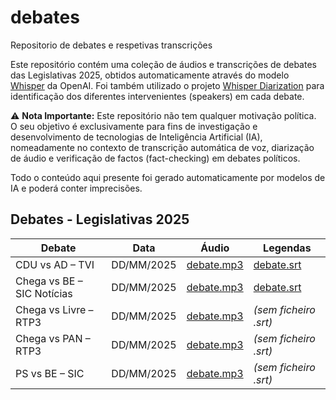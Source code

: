 # debates

Repositorio de debates e respetivas transcrições

Este repositório contém uma coleção de áudios e transcrições de debates das Legislativas 2025, obtidos automaticamente através do modelo [Whisper](https://github.com/openai/whisper) da OpenAI. Foi também utilizado o projeto [Whisper Diarization](https://github.com/MahmoudAshraf97/whisper-diarization) para identificação dos diferentes intervenientes (speakers) em cada debate.

⚠️ **Nota Importante:** Este repositório não tem qualquer motivação política. O seu objetivo é exclusivamente para fins de investigação e desenvolvimento de tecnologias de Inteligência Artificial (IA), nomeadamente no contexto de transcrição automática de voz, diarização de áudio e verificação de factos (fact-checking) em debates políticos.

Todo o conteúdo aqui presente foi gerado automaticamente por modelos de IA e poderá conter imprecisões.

## Debates - Legislativas 2025

| Debate                     | Data       | Áudio                                                      | Legendas                                                |
| -------------------------- | ---------- | ---------------------------------------------------------- | ------------------------------------------------------- |
| CDU vs AD – TVI            | DD/MM/2025 | [debate.mp3](legislativas2025/ad-cdu-tvi/debate.mp3)       | [debate.srt](legislativas2025/ad-cdu-tvi/debate.srt)    |
| Chega vs BE – SIC Notícias | DD/MM/2025 | [debate.mp3](legislativas2025/be-chega-sicn/debate.mp3)    | [debate.srt](legislativas2025/be-chega-sicn/debate.srt) |
| Chega vs Livre – RTP3      | DD/MM/2025 | [debate.mp3](legislativas2025/chega-livre-rtp3/debate.mp3) | _(sem ficheiro .srt)_                                   |
| Chega vs PAN – RTP3        | DD/MM/2025 | [debate.mp3](legislativas2025/chega-pan-rtp3/debate.mp3)   | _(sem ficheiro .srt)_                                   |
| PS vs BE – SIC             | DD/MM/2025 | [debate.mp3](legislativas2025/ps-be-sic/debate.mp3)        | _(sem ficheiro .srt)_                                   |
